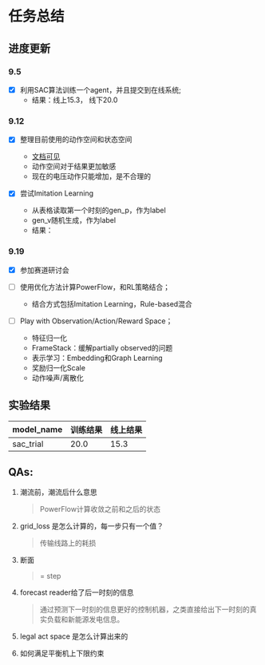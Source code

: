 
# 任务总结

## 进度更新

### 9.5
- [x] 利用SAC算法训练一个agent，并且提交到在线系统;
    - 结果：线上15.3， 线下20.0

### 9.12     
- [x] 整理目前使用的动作空间和状态空间
    - [文档可见](https://github.com/mikezhang95/grid_control/blob/main/docs/env.md#%E5%90%91%E9%87%8F%E5%8C%96observation)
    - 动作空间对于结果更加敏感
    - 现在的电压动作只能增加，是不合理的

- [x] 尝试Imitation Learning
    - 从表格读取第一个时刻的gen_p，作为label
    - gen_v随机生成，作为label
    - 结果：

### 9.19

- [x] 参加赛道研讨会

- [ ] 使用优化方法计算PowerFlow，和RL策略结合；
    - 结合方式包括Imitation Learning，Rule-based混合

    
- [ ] Play with Observation/Action/Reward Space；
    - 特征归一化
    - FrameStack：缓解partially observed的问题
    - 表示学习：Embedding和Graph Learning
    - 奖励归一化Scale
    - 动作噪声/离散化

## 实验结果
| model_name | 训练结果 | 线上结果 | 
|------------|---------|---------|
|  sac_trial |   20.0  | 15.3    |
 
## QAs:

1. 潮流前，潮流后什么意思
    > PowerFlow计算收敛之前和之后的状态

2. grid_loss 是怎么计算的，每一步只有一个值？
    > 传输线路上的耗损

3. 断面
    > = step

4. forecast reader给了后一时刻的信息
    > 通过预测下一时刻的信息更好的控制机器，之类直接给出下一时刻的真实负载和新能源发电信息。

5. legal act space 是怎么计算出来的

6. 如何满足平衡机上下限约束

